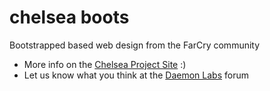 chelsea boots
=======

Bootstrapped based web design from the FarCry community

- More info on the [Chelsea Project Site](
http://daemonite.github.io/chelsea/) :)
- Let us know what you think at the [Daemon Labs](http://labs.daemon.com.au) forum
